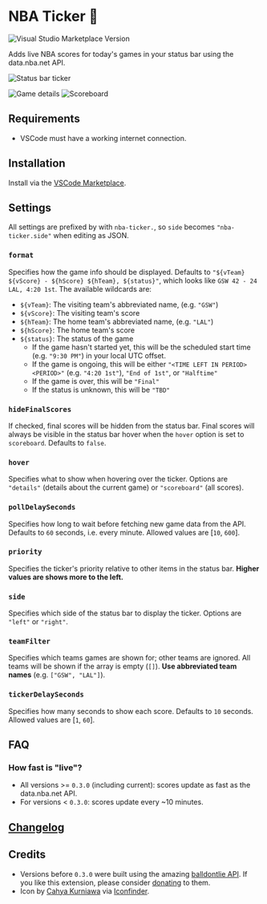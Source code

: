 # NBA Ticker 🏀

![Visual Studio Marketplace Version](https://img.shields.io/visual-studio-marketplace/v/omkarmoghe.nba-ticker?label=Release)

Adds live NBA scores for today's games in your status bar using the data.nba.net API.

![Status bar ticker](https://i.imgur.com/EfQzKgb.gif)

![Game details](https://i.imgur.com/dW8HKoh.png)
![Scoreboard](https://i.imgur.com/QAJuS9T.png)

## Requirements

- VSCode must have a working internet connection.

## Installation

Install via the [VSCode Marketplace](https://marketplace.visualstudio.com/items?itemName=omkarmoghe.nba-ticker).

## Settings

All settings are prefixed by with `nba-ticker.`, so `side` becomes `"nba-ticker.side"` when editing as JSON.

### `format`
Specifies how the game info should be displayed. Defaults to `"${vTeam} ${vScore} - ${hScore} ${hTeam}, ${status}"`, which looks like `GSW 42 - 24 LAL, 4:20 1st`. The available wildcards are:
- `${vTeam}`: The visiting team's abbreviated name, (e.g. `"GSW"`)
- `${vScore}`: The visiting team's score
- `${hTeam}`: The home team's abbreviated name, (e.g. `"LAL"`)
- `${hScore}`: The home team's score
- `${status}`: The status of the game
  - If the game hasn't started yet, this will be the scheduled start time (e.g. `"9:30 PM"`) in your local UTC offset.
  - If the game is ongoing, this will be either `"<TIME LEFT IN PERIOD> <PERIOD>"` (e.g. `"4:20 1st"`), `"End of 1st"`, or `"Halftime"`
  - If the game is over, this will be `"Final"`
  - If the status is unknown, this will be `"TBD"`

### `hideFinalScores`
If checked, final scores will be hidden from the status bar. Final scores will always be visible in the status bar hover when the `hover` option is set to `scoreboard`. Defaults to `false`.

### `hover`
Specifies what to show when hovering over the ticker. Options are `"details"` (details about the current game) or `"scoreboard"` (all scores).

### `pollDelaySeconds`
Specifies how long to wait before fetching new game data from the API. Defaults to `60` seconds, i.e. every minute. Allowed values are [`10`, `600`].

### `priority`
Specifies the ticker's priority relative to other items in the status bar. **Higher values are shows more to the left.**

### `side`
Specifies which side of the status bar to display the ticker. Options are `"left"` or `"right"`.

### `teamFilter`
Specifies which teams games are shown for; other teams are ignored. All teams will be shown if the array is empty (`[]`). **Use abbreviated team names** (e.g. `["GSW", "LAL"]`).

### `tickerDelaySeconds`
Specifies how many seconds to show each score. Defaults to `10` seconds. Allowed values are [`1`, `60`].

## FAQ

### How fast is "live"?
- All versions >= `0.3.0` (including current): scores update as fast as the data.nba.net API.
- For versions < `0.3.0`: scores update every ~10 minutes.

## [Changelog](./CHANGELOG.md)

## Credits
- Versions before `0.3.0` were built using the amazing [balldontlie API](https://www.balldontlie.io/#introduction). If you like this extension, please consider [donating](https://www.patreon.com/balldontlie) to them.
- Icon by [Cahya Kurniawa](https://www.iconfinder.com/sikeystudio) via [Iconfinder](https://www.iconfinder.com/).

